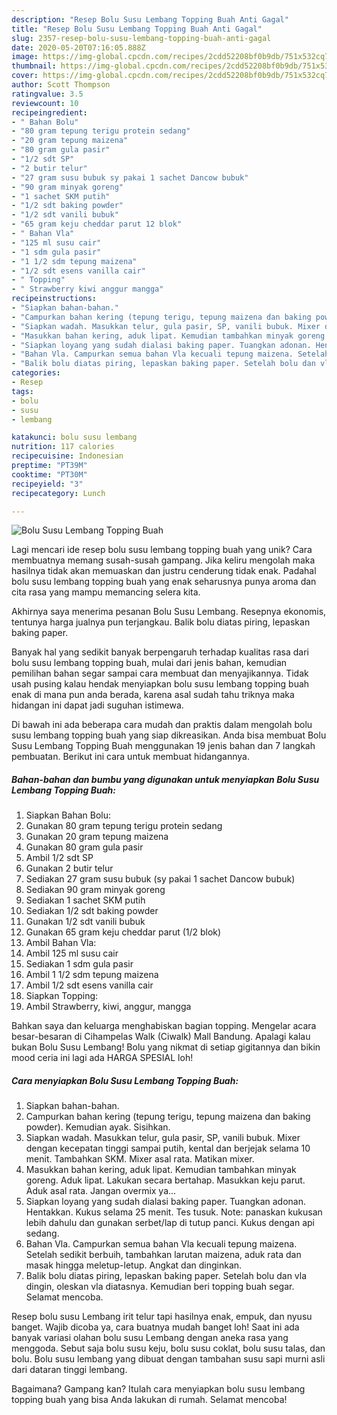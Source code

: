 ```yaml
---
description: "Resep Bolu Susu Lembang Topping Buah Anti Gagal"
title: "Resep Bolu Susu Lembang Topping Buah Anti Gagal"
slug: 2357-resep-bolu-susu-lembang-topping-buah-anti-gagal
date: 2020-05-20T07:16:05.888Z
image: https://img-global.cpcdn.com/recipes/2cdd52208bf0b9db/751x532cq70/bolu-susu-lembang-topping-buah-foto-resep-utama.jpg
thumbnail: https://img-global.cpcdn.com/recipes/2cdd52208bf0b9db/751x532cq70/bolu-susu-lembang-topping-buah-foto-resep-utama.jpg
cover: https://img-global.cpcdn.com/recipes/2cdd52208bf0b9db/751x532cq70/bolu-susu-lembang-topping-buah-foto-resep-utama.jpg
author: Scott Thompson
ratingvalue: 3.5
reviewcount: 10
recipeingredient:
- " Bahan Bolu"
- "80 gram tepung terigu protein sedang"
- "20 gram tepung maizena"
- "80 gram gula pasir"
- "1/2 sdt SP"
- "2 butir telur"
- "27 gram susu bubuk sy pakai 1 sachet Dancow bubuk"
- "90 gram minyak goreng"
- "1 sachet SKM putih"
- "1/2 sdt baking powder"
- "1/2 sdt vanili bubuk"
- "65 gram keju cheddar parut 12 blok"
- " Bahan Vla"
- "125 ml susu cair"
- "1 sdm gula pasir"
- "1 1/2 sdm tepung maizena"
- "1/2 sdt esens vanilla cair"
- " Topping"
- " Strawberry kiwi anggur mangga"
recipeinstructions:
- "Siapkan bahan-bahan."
- "Campurkan bahan kering (tepung terigu, tepung maizena dan baking powder). Kemudian ayak. Sisihkan."
- "Siapkan wadah. Masukkan telur, gula pasir, SP, vanili bubuk. Mixer dengan kecepatan tinggi sampai putih, kental dan berjejak selama 10 menit. Tambahkan SKM. Mixer asal rata. Matikan mixer."
- "Masukkan bahan kering, aduk lipat. Kemudian tambahkan minyak goreng. Aduk lipat. Lakukan secara bertahap. Masukkan keju parut. Aduk asal rata. Jangan overmix ya..."
- "Siapkan loyang yang sudah dialasi baking paper. Tuangkan adonan. Hentakkan. Kukus selama 25 menit. Tes tusuk. Note: panaskan kukusan lebih dahulu dan gunakan serbet/lap di tutup panci. Kukus dengan api sedang."
- "Bahan Vla. Campurkan semua bahan Vla kecuali tepung maizena. Setelah sedikit berbuih, tambahkan larutan maizena, aduk rata dan masak hingga meletup-letup. Angkat dan dinginkan."
- "Balik bolu diatas piring, lepaskan baking paper. Setelah bolu dan vla dingin, oleskan vla diatasnya. Kemudian beri topping buah segar. Selamat mencoba."
categories:
- Resep
tags:
- bolu
- susu
- lembang

katakunci: bolu susu lembang 
nutrition: 117 calories
recipecuisine: Indonesian
preptime: "PT39M"
cooktime: "PT30M"
recipeyield: "3"
recipecategory: Lunch

---
```



![Bolu Susu Lembang Topping Buah](https://img-global.cpcdn.com/recipes/2cdd52208bf0b9db/751x532cq70/bolu-susu-lembang-topping-buah-foto-resep-utama.jpg)

Lagi mencari ide resep bolu susu lembang topping buah yang unik? Cara membuatnya memang susah-susah gampang. Jika keliru mengolah maka hasilnya tidak akan memuaskan dan justru cenderung tidak enak. Padahal bolu susu lembang topping buah yang enak seharusnya punya aroma dan cita rasa yang mampu memancing selera kita.

Akhirnya saya menerima pesanan Bolu Susu Lembang. Resepnya ekonomis, tentunya harga jualnya pun terjangkau. Balik bolu diatas piring, lepaskan baking paper.

Banyak hal yang sedikit banyak berpengaruh terhadap kualitas rasa dari bolu susu lembang topping buah, mulai dari jenis bahan, kemudian pemilihan bahan segar sampai cara membuat dan menyajikannya. Tidak usah pusing kalau hendak menyiapkan bolu susu lembang topping buah enak di mana pun anda berada, karena asal sudah tahu triknya maka hidangan ini dapat jadi suguhan istimewa.


Di bawah ini ada beberapa cara mudah dan praktis dalam mengolah bolu susu lembang topping buah yang siap dikreasikan. Anda bisa membuat Bolu Susu Lembang Topping Buah menggunakan 19 jenis bahan dan 7 langkah pembuatan. Berikut ini cara untuk membuat hidangannya.

<!--inarticleads1-->

##### Bahan-bahan dan bumbu yang digunakan untuk menyiapkan Bolu Susu Lembang Topping Buah:

1. Siapkan  Bahan Bolu:
1. Gunakan 80 gram tepung terigu protein sedang
1. Gunakan 20 gram tepung maizena
1. Gunakan 80 gram gula pasir
1. Ambil 1/2 sdt SP
1. Gunakan 2 butir telur
1. Sediakan 27 gram susu bubuk (sy pakai 1 sachet Dancow bubuk)
1. Sediakan 90 gram minyak goreng
1. Sediakan 1 sachet SKM putih
1. Sediakan 1/2 sdt baking powder
1. Gunakan 1/2 sdt vanili bubuk
1. Gunakan 65 gram keju cheddar parut (1/2 blok)
1. Ambil  Bahan Vla:
1. Ambil 125 ml susu cair
1. Sediakan 1 sdm gula pasir
1. Ambil 1 1/2 sdm tepung maizena
1. Ambil 1/2 sdt esens vanilla cair
1. Siapkan  Topping:
1. Ambil  Strawberry, kiwi, anggur, mangga


Bahkan saya dan keluarga menghabiskan bagian topping. Mengelar acara besar-besaran di Cihampelas Walk (Ciwalk) Mall Bandung. Apalagi kalau bukan Bolu Susu Lembang! Bolu yang nikmat di setiap gigitannya dan bikin mood ceria ini lagi ada HARGA SPESIAL loh! 

<!--inarticleads2-->

##### Cara menyiapkan Bolu Susu Lembang Topping Buah:

1. Siapkan bahan-bahan.
1. Campurkan bahan kering (tepung terigu, tepung maizena dan baking powder). Kemudian ayak. Sisihkan.
1. Siapkan wadah. Masukkan telur, gula pasir, SP, vanili bubuk. Mixer dengan kecepatan tinggi sampai putih, kental dan berjejak selama 10 menit. Tambahkan SKM. Mixer asal rata. Matikan mixer.
1. Masukkan bahan kering, aduk lipat. Kemudian tambahkan minyak goreng. Aduk lipat. Lakukan secara bertahap. Masukkan keju parut. Aduk asal rata. Jangan overmix ya...
1. Siapkan loyang yang sudah dialasi baking paper. Tuangkan adonan. Hentakkan. Kukus selama 25 menit. Tes tusuk. Note: panaskan kukusan lebih dahulu dan gunakan serbet/lap di tutup panci. Kukus dengan api sedang.
1. Bahan Vla. Campurkan semua bahan Vla kecuali tepung maizena. Setelah sedikit berbuih, tambahkan larutan maizena, aduk rata dan masak hingga meletup-letup. Angkat dan dinginkan.
1. Balik bolu diatas piring, lepaskan baking paper. Setelah bolu dan vla dingin, oleskan vla diatasnya. Kemudian beri topping buah segar. Selamat mencoba.


Resep bolu susu Lembang irit telur tapi hasilnya enak, empuk, dan nyusu banget. Wajib dicoba ya, cara buatnya mudah banget loh! Saat ini ada banyak variasi olahan bolu susu Lembang dengan aneka rasa yang menggoda. Sebut saja bolu susu keju, bolu susu coklat, bolu susu talas, dan bolu. Bolu susu lembang yang dibuat dengan tambahan susu sapi murni asli dari dataran tinggi lembang. 

Bagaimana? Gampang kan? Itulah cara menyiapkan bolu susu lembang topping buah yang bisa Anda lakukan di rumah. Selamat mencoba!
